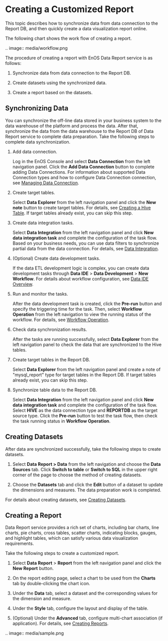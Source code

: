 # Creating a Customized Report

This topic describes how to synchronize data from data connection to the Report DB, and then quickly create a data visualization report online.

The following chart shows the  work flow of creating a report.

.. image:: media/workflow.png

The procedure of creating a report with EnOS Data Report service is as follows:

1. Synchronize data from data connection to the Report DB.

2. Create datasets using the synchronized data.

3. Create a report based on the datasets.

## Synchronizing Data

You can synchronize the off-line data stored in your business system to the data warehouse of the platform and process the data. After that, synchronize the data from the data warehouse to the Report DB of Data Report service to complete data preparation. Take the following steps to complete data synchronization.

1. Add data connection.

   Log in the EnOS Console and select **Data Connection** from the left navigation panel. Click the **Add Data Connection** button to complete adding Data Connections. For information about supported Data Connection types and how to configure Data Connection connection, see [Managing Data Connection](managing_datasource).

2. Create target tables.

   Select **Data Explorer** from the left navigation panel and click the **New note** button to create target tables. For details, see [Creating a Hive Table](https://www.envisioniot.com/docs/data-explorer/en/latest/creating_hivetable.html). If target tables already exist, you can skip this step.

3. Create data integration tasks.

   Select **Data Integration** from the left navigation panel and click **New data integration task** and complete the configuration of the task flow. Based on your business needs, you can use data filters to synchronize partial data from the data connection. For details, see [Data Integration](https://www.envisioniot.com/docs/offline-data/en/latest/data_integration/index.html).

4. (Optional) Create data development tasks.

   If the data ETL development logic is complex, you can create data development tasks through **Data IDE** > **Data Development** > **New Workflow**. For details about workflow configuration, see [Data IDE Overview](https://www.envisioniot.com/docs/offline-data/en/latest/data_ide/dataide_overview.html).

5. Run and monitor the tasks.

   After the data development task is created, click the **Pre-run** button and specify the triggering time for the task. Then, select **Workflow Operation** from the left navigation to view the running status of the workflow. For details, see [Workflow Operation](https://www.envisioniot.com/docs/offline-data/en/latest/task_monitor/taskmonitor_overview.html).

6. Check data synchronization results.

   After the tasks are running successfully, select **Data Explorer** from the left navigation panel to check the data that are synchronized to the Hive tables.

7. Create target tables in the Report DB.

   Select **Data Explorer** from the left navigation panel and create a note of "mysql_report" type for target tables in the Report DB. If target tables already exist, you can skip this step.

8. Synchronize table data to the Report DB.

   Select **Data Integration** from the left navigation panel and click **New data integration task** and complete the configuration of the task flow. Select **HIVE** as the data connection type and **REPORTDB** as the target source type. Click the **Pre-run** button to test the task flow, then check the task running status in **Workflow Operation**.


## Creating Datasets

After data are synchronized successfully, take the following steps to create datasets.

1. Select **Data Report > Data** from the left navigation and choose the **Data Sources** tab. Click **Switch to table** or **Switch to SQL** in the upper right corner of the page to choose the method of creating datasets.

2. Choose the **Datasets** tab and click the **Edit** button of a dataset to update the dimensions and measures. The data preparation work is completed.

For details about creating datasets, see [Creating Datasets](creating_dataset).

## Creating a Report

Data Report service provides a rich set of charts, including bar charts, line charts, pie charts, cross tables, scatter charts, indicating blocks, gauges, and highlight tables, which can satisfy various data visualization requirements.

Take the following steps to create a customized report.

1. Select **Data Report** > **Report** from the left navigation panel and click the **New Report** button.

2. On the report editing page, select a chart to be used from the **Charts** tab by double-clicking the chart icon.

3. Under the **Data** tab, select a dataset and the corresponding values for the dimension and measure.

4. Under the **Style** tab, configure the layout and display of the table.

5. (Optional) Under the **Advanced** tab, configure multi-chart association (if application). For details, see [Creating Reports](creating_report).

.. image:: media/sample.png


<!--end-->
